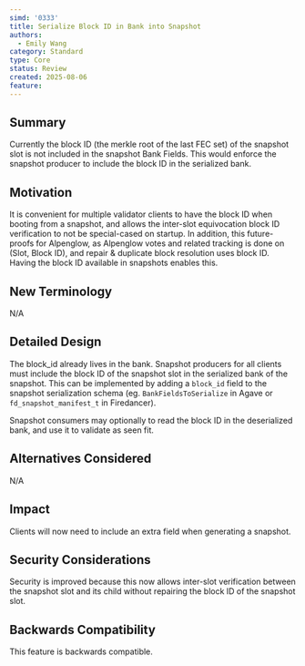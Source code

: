 ```yaml
---
simd: '0333'
title: Serialize Block ID in Bank into Snapshot
authors:
  - Emily Wang
category: Standard
type: Core
status: Review
created: 2025-08-06
feature:
---
```


## Summary

Currently the block ID (the merkle root of the last FEC set) of the
snapshot slot is not included in the snapshot Bank Fields. This would
enforce the snapshot producer to include the block ID in the serialized
bank.

## Motivation

It is convenient for multiple validator clients to have the block ID
when booting from a snapshot, and allows the inter-slot equivocation
block ID verification to not be special-cased on startup.  In addition,
this future-proofs for Alpenglow, as Alpenglow votes and related
tracking is done on (Slot, Block ID), and repair & duplicate block
resolution uses block ID. Having the block ID available in snapshots
enables this.

## New Terminology

N/A

## Detailed Design

The block_id already lives in the bank. Snapshot producers for all
clients must include the block ID of the snapshot slot in the serialized
bank of the snapshot. This can be implemented by adding a `block_id`
field to the snapshot serialization schema (eg. `BankFieldsToSerialize`
in Agave or `fd_snapshot_manifest_t` in Firedancer).

Snapshot consumers may optionally to read the block ID in the
deserialized bank, and use it to validate as seen fit.

## Alternatives Considered

N/A

## Impact

Clients will now need to include an extra field when generating a
snapshot.

## Security Considerations

Security is improved because this now allows inter-slot verification
between the snapshot slot and its child without repairing the block ID
of the snapshot slot.

## Backwards Compatibility

This feature is backwards compatible.
